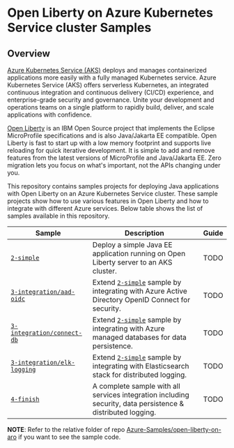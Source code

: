 # Open Liberty on Azure Kubernetes Service cluster Samples

## Overview

[Azure Kubernetes Service (AKS)](https://azure.microsoft.com/services/kubernetes-service/) deploys and manages containerized applications more easily with a fully managed Kubernetes service. Azure Kubernetes Service (AKS) offers serverless Kubernetes, an integrated continuous integration and continuous delivery (CI/CD) experience, and enterprise-grade security and governance. Unite your development and operations teams on a single platform to rapidly build, deliver, and scale applications with confidence.

[Open Liberty](https://openliberty.io) is an IBM Open Source project that implements the Eclipse MicroProfile specifications and is also Java/Jakarta EE compatible. Open Liberty is fast to start up with a low memory footprint and supports live reloading for quick iterative development. It is simple to add and remove features from the latest versions of MicroProfile and Java/Jakarta EE. Zero migration lets you focus on what's important, not the APIs changing under you.

This repository contains samples projects for deploying Java applications with Open Liberty on an Azure Kubernetes Service cluster.
These sample projects show how to use various features in Open Liberty and how to integrate with different Azure services.
Below table shows the list of samples available in this repository.

| Sample                           | Description                                | Guide                            |
|----------------------------------|--------------------------------------------|----------------------------------|
| [`2-simple`](https://github.com/majguo/open-liberty-on-aks/tree/master/2-simple) | Deploy a simple Java EE application running on Open Liberty server to an AKS cluster. | TODO |
| [`3-integration/aad-oidc`](https://github.com/majguo/open-liberty-on-aks/tree/master/3-integration/aad-oidc) | Extend [`2-simple`](https://github.com/majguo/open-liberty-on-aks/tree/master/2-simple) sample by integrating with Azure Active Directory OpenID Connect for security. | TODO |
| [`3-integration/connect-db`](https://github.com/majguo/open-liberty-on-aks/tree/master/3-integration/connect-db) | Extend [`2-simple`](https://github.com/majguo/open-liberty-on-aks/tree/master/2-simple) sample by integrating with Azure managed databases for data persistence. | TODO |
| [`3-integration/elk-logging`](https://github.com/majguo/open-liberty-on-aks/tree/master/3-integration/elk-logging) | Extend [`2-simple`](https://github.com/majguo/open-liberty-on-aks/tree/master/2-simple) sample by integrating with Elasticsearch stack for distributed logging. | TODO |
| [`4-finish`](https://github.com/majguo/open-liberty-on-aks/tree/master/4-finish) | A complete sample with all services integration including security, data persistence & distributed logging. | TODO |

**NOTE**: Refer to the relative folder of repo [Azure-Samples/open-liberty-on-aro](https://github.com/Azure-Samples/open-liberty-on-aro) if you want to see the sample code.

